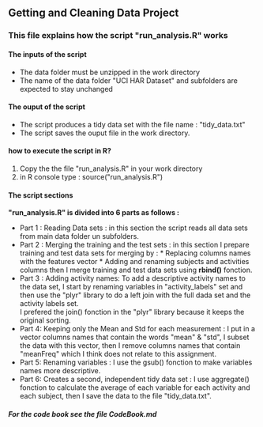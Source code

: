 
## Getting and Cleaning Data Project




### This file explains how the script "run_analysis.R" works


#### The inputs of the script

* The data folder must be unzipped in the work directory
* The name of the data folder "UCI HAR Dataset" and subfolders are expected to stay unchanged

#### The ouput of the script

* The script produces a tidy data set with the file name : "tidy_data.txt" 
* The script saves the ouput file in the work directory.

#### how to execute the script in R?

1. Copy the the file  "run_analysis.R" in your work directory
2. in R console type : source("run_analysis.R")


#### The script sections 

**"run_analysis.R"  is divided into 6 parts as follows :**

- Part 1 : Reading Data sets : in this section the script reads all data sets from main data folder un subfolders.
- Part 2 : Merging the training and the test sets : in this section I prepare training and test data sets for merging by : 
                * Replacing columns names with the features vector
                * Adding and renaming subjects and activities columns
                then I merge training and test data sets using **rbind()** fonction.
- Part 3 : Adding activity names: To add a descriptive activity names to the data set, I start by renaming                         variables in "activity_labels" set and then use the "plyr" library to do a left join with the full dada set and the activity labels set.  
        I prefered the join() fonction in the "plyr" library because it keeps the original sorting.
- Part 4: Keeping only the Mean and Std for each measurement : I put in a vector columns names that contain the words "mean" & "std", I subset the data with this vector, then I remove columns names that contain "meanFreq"  which I think does not relate to this assignment.
- Part 5: Renaming variables : I use the gsub() fonction to make variables names more descriptive.
- Part 6: Creates a second, independent tidy data set : I use aggregate() fonction to calculate the average of each variable for each activity and each subject, then I save the data to the file "tidy_data.txt".


##### For the code book see the file CodeBook.md
